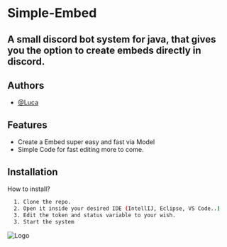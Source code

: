 
# Simple-Embed

## A small discord bot system for java, that gives you the option to create embeds directly in discord.


## Authors

- [@Luca](https://github.com/DaLuuNoo)


## Features

- Create a Embed super easy and fast via Model
- Simple Code for fast editing
more to come.


## Installation

How to install?

```bash
  1. Clone the repo.
  2. Open it inside your desired IDE (IntellIJ, Eclipse, VS Code..)
  3. Edit the token and status variable to your wish.
  3. Start the system
```
    
![Logo](https://images-ext-1.discordapp.net/external/ZWt869HD-a2VXrZqzKF70WevU44CkvesrFLkwedQF2o/https/files.shapes.inc/3f7ed1d6.png?format=webp&quality=lossless&width=827&height=620)


